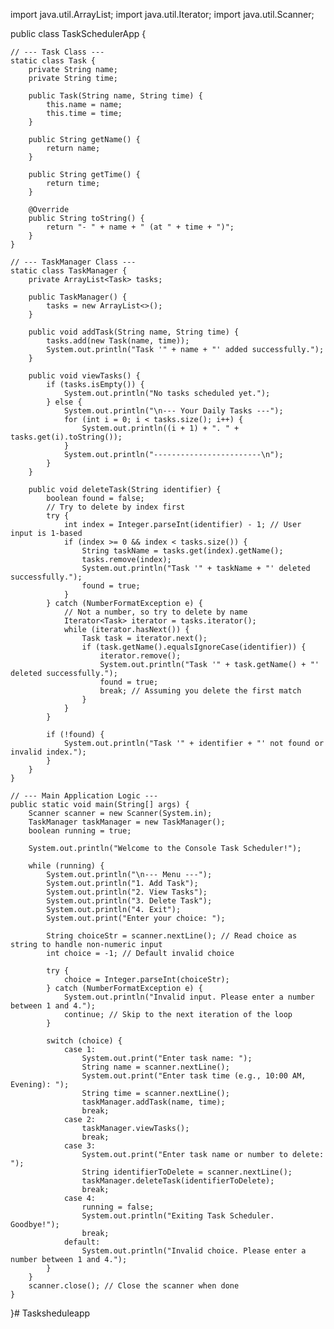 import java.util.ArrayList;
import java.util.Iterator;
import java.util.Scanner;

public class TaskSchedulerApp {

    // --- Task Class ---
    static class Task {
        private String name;
        private String time;

        public Task(String name, String time) {
            this.name = name;
            this.time = time;
        }

        public String getName() {
            return name;
        }

        public String getTime() {
            return time;
        }

        @Override
        public String toString() {
            return "- " + name + " (at " + time + ")";
        }
    }

    // --- TaskManager Class ---
    static class TaskManager {
        private ArrayList<Task> tasks;

        public TaskManager() {
            tasks = new ArrayList<>();
        }

        public void addTask(String name, String time) {
            tasks.add(new Task(name, time));
            System.out.println("Task '" + name + "' added successfully.");
        }

        public void viewTasks() {
            if (tasks.isEmpty()) {
                System.out.println("No tasks scheduled yet.");
            } else {
                System.out.println("\n--- Your Daily Tasks ---");
                for (int i = 0; i < tasks.size(); i++) {
                    System.out.println((i + 1) + ". " + tasks.get(i).toString());
                }
                System.out.println("------------------------\n");
            }
        }

        public void deleteTask(String identifier) {
            boolean found = false;
            // Try to delete by index first
            try {
                int index = Integer.parseInt(identifier) - 1; // User input is 1-based
                if (index >= 0 && index < tasks.size()) {
                    String taskName = tasks.get(index).getName();
                    tasks.remove(index);
                    System.out.println("Task '" + taskName + "' deleted successfully.");
                    found = true;
                }
            } catch (NumberFormatException e) {
                // Not a number, so try to delete by name
                Iterator<Task> iterator = tasks.iterator();
                while (iterator.hasNext()) {
                    Task task = iterator.next();
                    if (task.getName().equalsIgnoreCase(identifier)) {
                        iterator.remove();
                        System.out.println("Task '" + task.getName() + "' deleted successfully.");
                        found = true;
                        break; // Assuming you delete the first match
                    }
                }
            }

            if (!found) {
                System.out.println("Task '" + identifier + "' not found or invalid index.");
            }
        }
    }

    // --- Main Application Logic ---
    public static void main(String[] args) {
        Scanner scanner = new Scanner(System.in);
        TaskManager taskManager = new TaskManager();
        boolean running = true;

        System.out.println("Welcome to the Console Task Scheduler!");

        while (running) {
            System.out.println("\n--- Menu ---");
            System.out.println("1. Add Task");
            System.out.println("2. View Tasks");
            System.out.println("3. Delete Task");
            System.out.println("4. Exit");
            System.out.print("Enter your choice: ");

            String choiceStr = scanner.nextLine(); // Read choice as string to handle non-numeric input
            int choice = -1; // Default invalid choice

            try {
                choice = Integer.parseInt(choiceStr);
            } catch (NumberFormatException e) {
                System.out.println("Invalid input. Please enter a number between 1 and 4.");
                continue; // Skip to the next iteration of the loop
            }

            switch (choice) {
                case 1:
                    System.out.print("Enter task name: ");
                    String name = scanner.nextLine();
                    System.out.print("Enter task time (e.g., 10:00 AM, Evening): ");
                    String time = scanner.nextLine();
                    taskManager.addTask(name, time);
                    break;
                case 2:
                    taskManager.viewTasks();
                    break;
                case 3:
                    System.out.print("Enter task name or number to delete: ");
                    String identifierToDelete = scanner.nextLine();
                    taskManager.deleteTask(identifierToDelete);
                    break;
                case 4:
                    running = false;
                    System.out.println("Exiting Task Scheduler. Goodbye!");
                    break;
                default:
                    System.out.println("Invalid choice. Please enter a number between 1 and 4.");
            }
        }
        scanner.close(); // Close the scanner when done
    }
}# Tasksheduleapp
